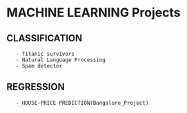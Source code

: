 # __**MACHINE LEARNING Projects**__

## CLASSIFICATION
       - Titanic survivors
       - Natural Language Processing
       - Spam detector
## REGRESSION
       - HOUSE-PRICE PREDICTION(Bangalore_Project)